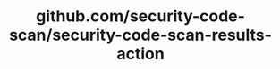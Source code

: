 ---
layout: post
title: github.com/security-code-scan/security-code-scan-results-action
categories: link
tags: [انگلیسی, برنامه‌نویسی]
---